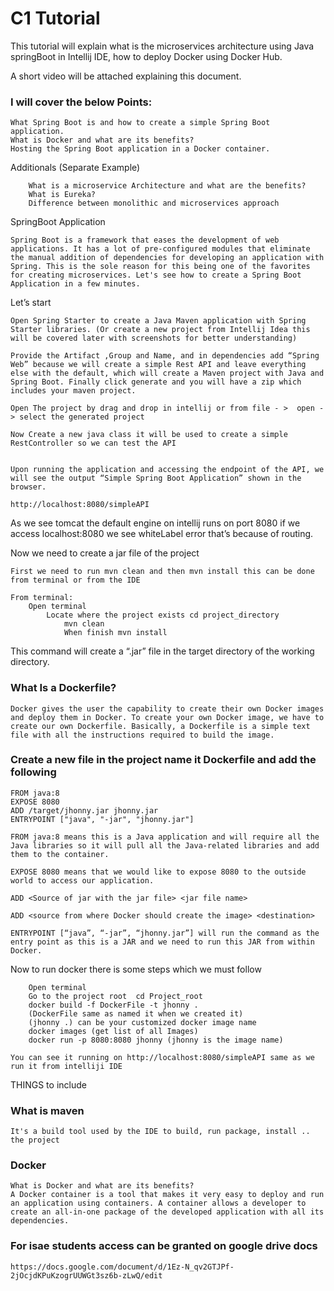 
# C1 Tutorial 
This tutorial will explain what is the microservices architecture using Java springBoot in Intellij IDE, how to deploy Docker using Docker Hub.

A short video will be attached explaining this document.

### I will cover the below Points:

    What Spring Boot is and how to create a simple Spring Boot application.
    What is Docker and what are its benefits?
    Hosting the Spring Boot application in a Docker container.
 
Additionals (Separate Example)
        
        What is a microservice Architecture and what are the benefits?
        What is Eureka?
        Difference between monolithic and microservices approach


SpringBoot Application

    Spring Boot is a framework that eases the development of web applications. It has a lot of pre-configured modules that eliminate the manual addition of dependencies for developing an application with Spring. This is the sole reason for this being one of the favorites for creating microservices. Let's see how to create a Spring Boot Application in a few minutes.
 
 
Let’s start
        
    Open Spring Starter to create a Java Maven application with Spring Starter libraries. (Or create a new project from Intellij Idea this will be covered later with screenshots for better understanding)
    
    Provide the Artifact ,Group and Name, and in dependencies add “Spring Web” because we will create a simple Rest API and leave everything else with the default, which will create a Maven project with Java and Spring Boot. Finally click generate and you will have a zip which includes your maven project.
    
    Open The project by drag and drop in intellij or from file - >  open -> select the generated project
 
    Now Create a new java class it will be used to create a simple RestController so we can test the API


    Upon running the application and accessing the endpoint of the API, we will see the output “Simple Spring Boot Application” shown in the browser.

`http://localhost:8080/simpleAPI`

As we see tomcat the default engine on intellij runs on port 8080 if we access localhost:8080 we see whiteLabel error that’s because of routing.

Now we need to create a jar file of the project 

    First we need to run mvn clean and then mvn install this can be done from terminal or from the IDE 

    From terminal:
        Open terminal 
            Locate where the project exists cd project_directory 
                mvn clean
                When finish mvn install


This command will create a “.jar” file  in the target directory of the working directory.
 
 ### What Is a Dockerfile?
 
    Docker gives the user the capability to create their own Docker images and deploy them in Docker. To create your own Docker image, we have to create our own Dockerfile. Basically, a Dockerfile is a simple text file with all the instructions required to build the image.

### Create a new file in the project name it Dockerfile and add the following 

    FROM java:8
    EXPOSE 8080
    ADD /target/jhonny.jar jhonny.jar
    ENTRYPOINT ["java", "-jar", "jhonny.jar"]
    
    FROM java:8 means this is a Java application and will require all the Java libraries so it will pull all the Java-related libraries and add them to the container.
    
    EXPOSE 8080 means that we would like to expose 8080 to the outside world to access our application.
    
    ADD <Source of jar with the jar file> <jar file name>
    
    ADD <source from where Docker should create the image> <destination>
    
    ENTRYPOINT [“java”, “-jar”, “jhonny.jar”] will run the command as the entry point as this is a JAR and we need to run this JAR from within Docker.
 
Now to run docker there is some steps which we must follow
    
        Open terminal 
        Go to the project root  cd Project_root
        docker build -f DockerFile -t jhonny .   
        (DockerFile same as named it when we created it)
        (jhonny .) can be your customized docker image name
        docker images (get list of all Images)
        docker run -p 8080:8080 jhonny (jhonny is the image name)

    You can see it running on http://localhost:8080/simpleAPI same as we run it from intelliji IDE



THINGS to include 

### What is maven
    
    It's a build tool used by the IDE to build, run package, install .. the project


### Docker 

    What is Docker and what are its benefits?
    A Docker container is a tool that makes it very easy to deploy and run an application using containers. A container allows a developer to create an all-in-one package of the developed application with all its dependencies.


### For isae students access can be granted on google drive docs 
`https://docs.google.com/document/d/1Ez-N_qv2GTJPf-2jOcjdKPuKzogrUUWGt3sz6b-zLwQ/edit`
